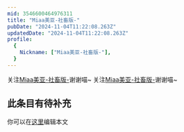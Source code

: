 ```yaml
---
mid: 3546600464976311
title: "Miaa美亚-社畜版-"
pubDate: "2024-11-04T11:22:08.263Z"
updatedDate: "2024-11-04T11:22:08.263Z"
profile:
  {
    Nickname: ["Miaa美亚-社畜版-"],
  }
---
```


关注[Miaa美亚-社畜版-](https://space.bilibili.com/3546600464976311)谢谢喵~ 关注[Miaa美亚-社畜版-](https://space.bilibili.com/3546600464976311)谢谢喵~

## 此条目有待补充
你可以在[这里](https://github.com/Yuhanawa/VTuber.ICU/edit/master/src/content/v/Miaa美亚-社畜版-/index.md)编辑本文
